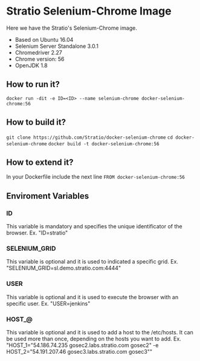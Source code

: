 Stratio Selenium-Chrome Image
=============================

Here we have the Stratio's Selenium-Chrome image.

* Based on Ubuntu 16.04
* Selenium Server Standalone 3.0.1
* Chromedriver 2.27
* Chrome version: 56
* OpenJDK 1.8

## How to run it?

```docker run -dit -e ID=<ID> --name selenium-chrome docker-selenium-chrome:56```

## How to build it?

```git clone https://github.com/Stratio/docker-selenium-chrome```
```cd docker-selenium-chrome```
```docker build -t docker-selenium-chrome:56 ```

## How to extend it?

In your Dockerfile include the next line
```FROM docker-selenium-chrome:56```

## Enviroment Variables

### ID
This variable is mandatory and specifies the unique identificator of the browser.
Ex. "ID=stratio"

### SELENIUM_GRID
This variable is optional and it is used to indicated a specific grid.
Ex. "SELENIUM_GRID=sl.demo.stratio.com:4444"

### USER
This variable is optional and it is used to execute the browser with an specific user.
Ex. "USER=jenkins"

### HOST_@
This variable is optional and it is used to add a host to the /etc/hosts. It can be used more than once, depending on the hosts you want to add.
Ex. "HOST_1="54.186.74.235 gosec2.labs.stratio.com gosec2" -e HOST_2="54.191.207.46 gosec3.labs.stratio.com gosec3""
